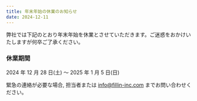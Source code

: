 ```yaml
---
title: 年末年始の休業のお知らせ
date: 2024-12-11
---
```


弊社では下記のとおり年末年始を休業とさせていただきます。ご迷惑をおかけいたしますが何卒ご了承ください。

### 休業期間

2024 年 12 月 28 日(土) 〜 2025 年 1 月 5 日(日)

緊急の連絡が必要な場合, 担当者または info@fillin-inc.com までお問い合わせください。
